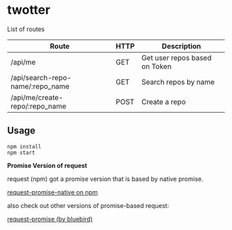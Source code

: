 # twotter

List of routes

Route | HTTP | Description
------------ | ------------- | --------------|
 /api/me | GET | Get user repos based on Token
 /api/search-repo-name/:repo_name | GET | Search repos by name
 /api/me/create-repo/:repo_name| POST | Create a repo

## Usage

```
npm install
npm start
```

**Promise Version of request**

request (npm) got a promise version that is based by native promise.

[request-promise-native on npm](https://github.com/request/request-promise-native)

also check out other versions of promise-based request:

[request-promise (by bluebird)](https://www.npmjs.com/package/request-promise)